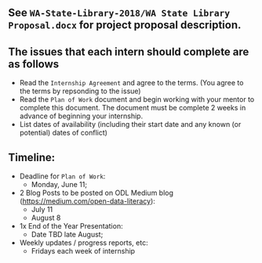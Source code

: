 ## See  `WA-State-Library-2018/WA State Library Proposal.docx` for project proposal description.

## The issues that each intern should complete are as follows

- Read the `Internship Agreement` and agree to the terms. (You agree to the terms by repsonding to the issue) 
- Read the `Plan of Work` document and begin working with your mentor to complete this document. The document must be complete 2 weeks in advance of beginning your internship. 
- List dates of availability (including their start date and any known (or potential) dates of conflict)


## Timeline:

- Deadline for `Plan of Work`: 
  - Monday, June 11;
- 2 Blog Posts to be posted on ODL Medium blog (https://medium.com/open-data-literacy):
  - July 11
  - August 8
- 1x End of the Year Presentation: 
  - Date TBD late August;
- Weekly updates / progress reports, etc: 
  - Fridays each week of internship
